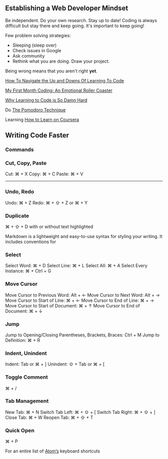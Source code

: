 ## Establishing a Web Developer Mindset

Be independent. Do your own research. Stay up to date!
Coding is always difficult but stay there and keep going.
It's important to keep going!

Few problem solving strategies:

- Sleeping (sleep over)
- Check issues in Google
- Ask community
- Rethink what you are doing. Draw your project.

Being wrong means that you aren't right **yet**.

[How To Navigate the Up and Downs Of Learning To Code](http://bit.ly/2pNic11)

[My First Month Coding: An Emotional Roller Coaster](http://bit.ly/2pNDYlc)

[Why Learning to Code is So Damn Hard](http://bit.ly/1XmpBRF)

Do [The Pomodoro Technique](https://en.wikipedia.org/wiki/Pomodoro_Technique)

Learning [How to Learn on Coursera](https://www.coursera.org/learn/learning-how-to-learn)

## Writing Code Faster

### Commands

### Cut, Copy, Paste

Cut: ⌘ + X
Copy: ⌘ + C
Paste: ⌘ + V

***

### Undo, Redo

Undo: ⌘ + Z
Redo: ⌘ + ⇧ + Z or ⌘ + Y

### Duplicate

⌘ + ⇧ + D with or without text highlighted

Markdown is a lightweight and easy-to-use syntax for styling your writing. It includes conventions for

### Select

Select Word: ⌘ + D
Select Line: ⌘ + L
Select All: ⌘ + A
Select Every Instance: ⌘ + Ctrl + G

### Move Cursor

Move Cursor to Previous Word: Alt + ←
Move Cursor to Next Word: Alt + →
Move Cursor to Start of Line: ⌘ + ←
Move Cursor to End of Line: ⌘ + →
Move Cursor to Start of Document: ⌘ + ↑
Move Cursor to End of Document: ⌘ + ↓

### Jump

Jump to Opening/Closing Parentheses, Brackets, Braces: Ctrl + M
Jump to Definition: ⌘ + R

### Indent, Unindent

Indent: Tab or ⌘ + ]
Unindent: ⇧ + Tab or ⌘ + [

### Toggle Comment

⌘ + /

### Tab Management

New Tab: ⌘ + N
Switch Tab Left: ⌘ + ⇧ + [
Switch Tab Right: ⌘ + ⇧ + ]
Close Tab: ⌘ + W
Reopen Tab: ⌘ + ⇧ + T

### Quick Open

⌘ + P

For an entire list of [Atom’s](https://github.com/nwinkler/atom-keyboard-shortcuts) keyboard shortcuts
